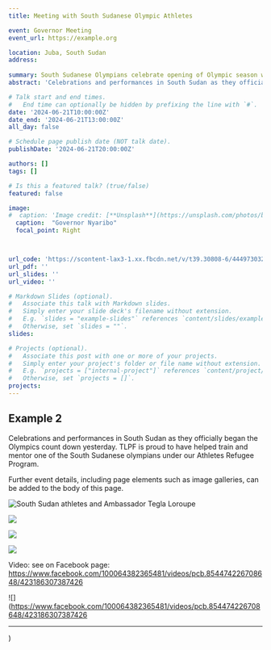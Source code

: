 ```yaml
---
title: Meeting with South Sudanese Olympic Athletes

event: Governor Meeting
event_url: https://example.org

location: Juba, South Sudan
address:
  
summary: South Sudanese Olympians celebrate opening of Olympic season with Ambasador Tegla Loroupe
abstract: 'Celebrations and performances in South Sudan as they officially began the Olympics count down yesterday. TLPF is proud to have helped train and mentor one of the South Sudanese olympians under our Athletes Refugee Program.'

# Talk start and end times.
#   End time can optionally be hidden by prefixing the line with `#`.
date: '2024-06-21T10:00:00Z'
date_end: '2024-06-21T13:00:00Z'
all_day: false

# Schedule page publish date (NOT talk date).
publishDate: '2024-06-21T20:00:00Z'

authors: []
tags: []

# Is this a featured talk? (true/false)
featured: false

image:
#  caption: 'Image credit: [**Unsplash**](https://unsplash.com/photos/bzdhc5b3Bxs)'
  caption:  "Governor Nyaribo"
  focal_point: Right



url_code: 'https://scontent-lax3-1.xx.fbcdn.net/v/t39.30808-6/444973032_854474103375327_8376089506919474494_n.jpg?stp=dst-jpg_p720x720&_nc_cat=108&ccb=1-7&_nc_sid=833d8c&_nc_ohc=PJxsvv1zIfMQ7kNvgFnGtRf&_nc_ht=scontent-lax3-1.xx&cb_e2o_trans=q&oh=00_AYAUtlmJRjixZ7Yx0Gkiem7LvsjlvxpRxMzU2NeGt-FLpQ&oe=6687462E'
url_pdf: ''
url_slides: ''
url_video: ''

# Markdown Slides (optional).
#   Associate this talk with Markdown slides.
#   Simply enter your slide deck's filename without extension.
#   E.g. `slides = "example-slides"` references `content/slides/example-slides.md`.
#   Otherwise, set `slides = ""`.
slides:

# Projects (optional).
#   Associate this post with one or more of your projects.
#   Simply enter your project's folder or file name without extension.
#   E.g. `projects = ["internal-project"]` references `content/project/deep-learning/index.md`.
#   Otherwise, set `projects = []`.
projects:
---
```

## Example 2
Celebrations and performances in South Sudan as they officially began the Olympics count down yesterday. TLPF is proud to have helped train and mentor one of the South Sudanese olympians under our Athletes Refugee Program.

Further event details, including page elements such as image galleries, can be added to the body of this page.

![](https://scontent-lax3-1.xx.fbcdn.net/v/t39.30808-6/444973032_854474103375327_8376089506919474494_n.jpg?stp=dst-jpg_p720x720&_nc_cat=108&ccb=1-7&_nc_sid=833d8c&_nc_ohc=PJxsvv1zIfMQ7kNvgFnGtRf&_nc_ht=scontent-lax3-1.xx&cb_e2o_trans=q&oh=00_AYAUtlmJRjixZ7Yx0Gkiem7LvsjlvxpRxMzU2NeGt-FLpQ&oe=6687462E   "South Sudan athletes and Ambassador Tegla Loroupe")

![](https://scontent-lax3-2.xx.fbcdn.net/v/t39.30808-6/444765573_854474156708655_8557278213946317387_n.jpg?stp=dst-jpg_p960x960&_nc_cat=101&ccb=1-7&_nc_sid=833d8c&_nc_ohc=0nfjW_JFKs0Q7kNvgEDsCe3&_nc_ht=scontent-lax3-2.xx&cb_e2o_trans=q&oh=00_AYAfHbJCsONxvMXDZx42lOwlgqFFn7BAHnai-4u5CQ87FA&oe=66874D17)

![](https://scontent-lax3-1.xx.fbcdn.net/v/t39.30808-6/445004046_854474200041984_4535452849634424150_n.jpg?stp=dst-jpg_p960x960&_nc_cat=102&ccb=1-7&_nc_sid=833d8c&_nc_ohc=MteykOc75EsQ7kNvgFXN3E3&_nc_ht=scontent-lax3-1.xx&cb_e2o_trans=q&oh=00_AYCoDZZ_CblIs0V9nkNLG2vRtrxsWM_u0wsfhnaMKNnNAA&oe=6687626E)

![](https://scontent-lax3-2.xx.fbcdn.net/v/t39.30808-6/448046681_854474246708646_1295429378586960320_n.jpg?stp=dst-jpg_p960x960&_nc_cat=103&ccb=1-7&_nc_sid=833d8c&_nc_ohc=ebbkBfnTjXkQ7kNvgGXw5JL&_nc_ht=scontent-lax3-2.xx&cb_e2o_trans=q&oh=00_AYCHcbCd7HUiZRXgH73L31Ijqvw5CKt-2CdC0h4lp0F6Qw&oe=66874CFC)

Video: see on Facebook page: https://www.facebook.com/100064382365481/videos/pcb.854474226708648/423186307387426

![](https://www.facebook.com/100064382365481/videos/pcb.854474226708648/423186307387426

---
)